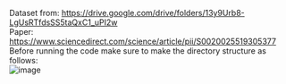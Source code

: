 Dataset from: https://drive.google.com/drive/folders/13y9Urb8-LgUsRTfdsSS5taQxC1_uPI2w
<br>
Paper: https://www.sciencedirect.com/science/article/pii/S0020025519305377
<br>
Before running the code make sure to make the directory structure as follows:
<br>
![image](https://github.com/user-attachments/assets/adadcf96-a7df-403c-abed-ea833467ab88)
